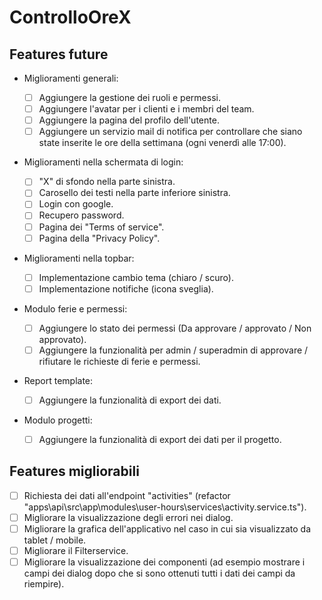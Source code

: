 # ControlloOreX

## Features future

- Miglioramenti generali:

  - [ ] Aggiungere la gestione dei ruoli e permessi.
  - [ ] Aggiungere l'avatar per i clienti e i membri del team.
  - [ ] Aggiungere la pagina del profilo dell'utente.
  - [ ] Aggiungere un servizio mail di notifica per controllare che siano state inserite le ore della settimana (ogni venerdì alle 17:00).

- Miglioramenti nella schermata di login:

  - [ ] "X" di sfondo nella parte sinistra.
  - [ ] Carosello dei testi nella parte inferiore sinistra.
  - [ ] Login con google.
  - [ ] Recupero password.
  - [ ] Pagina dei "Terms of service".
  - [ ] Pagina della "Privacy Policy".

- Miglioramenti nella topbar:

  - [ ] Implementazione cambio tema (chiaro / scuro).
  - [ ] Implementazione notifiche (icona sveglia).

- Modulo ferie e permessi:

  - [ ] Aggiungere lo stato dei permessi (Da approvare / approvato / Non approvato).
  - [ ] Aggiungere la funzionalità per admin / superadmin di approvare / rifiutare le richieste di ferie e permessi.

- Report template:

  - [ ] Aggiungere la funzionalità di export dei dati.

- Modulo progetti:
  - [ ] Aggiungere la funzionalità di export dei dati per il progetto.

## Features migliorabili

- [ ] Richiesta dei dati all'endpoint "activities" (refactor "apps\api\src\app\modules\user-hours\services\activity.service.ts").
- [ ] Migliorare la visualizzazione degli errori nei dialog.
- [ ] Migliorare la grafica dell'applicativo nel caso in cui sia visualizzato da tablet / mobile.
- [ ] Migliorare il Filterservice.
- [ ] Migliorare la visualizzazione dei componenti (ad esempio mostrare i campi dei dialog dopo che si sono ottenuti tutti i dati dei campi da riempire).
